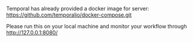 Temporal has already provided a docker image for server:
https://github.com/temporalio/docker-compose.git

Please run this on your local machine and monitor your workflow through http://127.0.0.1:8080/
